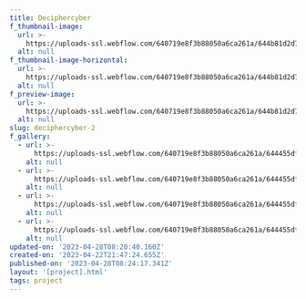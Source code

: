 ```yaml
---
title: Deciphercyber
f_thumbnail-image:
  url: >-
    https://uploads-ssl.webflow.com/640719e8f3b88050a6ca261a/644b81d2d72ab7de8ee889fe_Mockuo%2004.png
  alt: null
f_thumbnail-image-horizontal:
  url: >-
    https://uploads-ssl.webflow.com/640719e8f3b88050a6ca261a/644b81d2d72ab7de8ee889fe_Mockuo%2004.png
  alt: null
f_preview-image:
  url: >-
    https://uploads-ssl.webflow.com/640719e8f3b88050a6ca261a/644b81d2d72ab7de8ee889fe_Mockuo%2004.png
  alt: null
slug: deciphercyber-2
f_gallery:
  - url: >-
      https://uploads-ssl.webflow.com/640719e8f3b88050a6ca261a/644455df353df8196825b426_Jenny-1.png
    alt: null
  - url: >-
      https://uploads-ssl.webflow.com/640719e8f3b88050a6ca261a/644455df2491e749676566fa_Jenny-3.png
    alt: null
  - url: >-
      https://uploads-ssl.webflow.com/640719e8f3b88050a6ca261a/644455dfeae6ea4976dce6db_Jenny-4.png
    alt: null
  - url: >-
      https://uploads-ssl.webflow.com/640719e8f3b88050a6ca261a/644455df12cafd56919a068b_Jenny-5.png
    alt: null
updated-on: '2023-04-28T08:20:40.160Z'
created-on: '2023-04-22T21:47:24.655Z'
published-on: '2023-04-28T08:24:17.341Z'
layout: '[project].html'
tags: project
---
```



